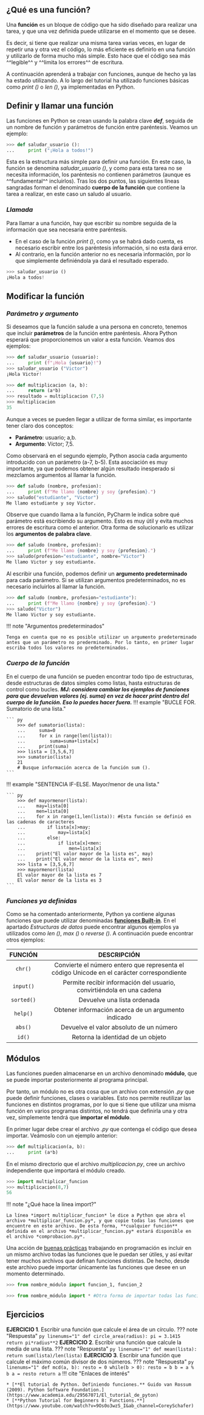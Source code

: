 ## **¿Qué es una función?**
Una **función** es un bloque de código que ha sido diseñado para realizar una tarea, y que una vez definida puede utilizarse en el momento que se desee.

Es decir, si tiene que realizar una misma tarea varias veces, en lugar de repetir una y otra vez el código, lo más eficiente es definirlo en una función y utilizarlo de forma mucho más simple. Esto hace que el código sea más ^^legible^^ y ^^limita los errores^^ de escritura.

A continuación aprenderá a trabajar con funciones, aunque de hecho ya las ha estado utilizando. A lo largo del tutorial ha utilizado funciones básicas como *print ()* o *len ()*, ya implementadas en Python.
## **Definir y llamar una función**
Las funciones en Python se crean usando la palabra clave ***def***, seguida de un nombre de función y parámetros de función entre paréntesis. Veamos un ejemplo:
``` py
>>> def saludar_usuario ():
...     print ("¡Hola a todos!")
```

Esta es la estructura más simple para definir una función. En este caso, la función se denomina *saludar_usuario ()*, y como para esta tarea no se necesita información, los paréntesis no contienen parámetros (aunque es ^^fundamental^^ incluirlos). Tras los dos puntos, las siguientes líneas sangradas forman el denominado **cuerpo de la función** que contiene la tarea a realizar, en este caso un saludo al usuario.

### ***Llamada***
Para llamar a una función, hay que escribir su nombre seguida de la información que sea necesaria entre paréntesis.

* En el caso de la función *print ()*, como ya se habrá dado cuenta, es necesario escribir entre los paréntesis información, si no esta dará error.
* Al contrario, en la función anterior no es necesaria información, por lo que simplemente definiéndola ya dará el resultado esperado.
``` py
>>> saludar_usuario ()
¡Hola a todos!
```

## **Modificar la función**
### ***Parámetro y argumento***
Si deseamos que la función salude a una persona en concreto, tenemos que incluir **parámetros** de la función entre paréntesis. Ahora Python esperará que proporcionemos un valor a esta función. Veamos dos ejemplos:
``` py
>>> def saludar_usuario (usuario):
...     print (f"¡Hola {usuario}!")
>>> saludar_usuario ("Victor")
¡Hola Victor!
```
``` py
>>> def multiplicacion (a, b):
...     return (a*b)
>>> resultado = multiplicacion (7,5)
>>> multiplicacion
35
```
Aunque a veces se pueden llegar a utilizar de forma similar, es importante tener claro dos conceptos:

* **Parámetro**: usuario; a,b.
* **Argumento**: Víctor; 7,5.

Como observará en el segundo ejemplo, Python asocia cada argumento introducido con un parámetro (a-7, b-5). Esta asociación es muy importante, ya que podemos obtener algún resultado inesperado si mezclamos argumentos al llamar la función.
``` py
>>> def saludo (nombre, profesion):
...     print (f"Me llamo {nombre} y soy {profesion}.")
>>> saludo("estudiante", "Victor")
Me llamo estudiante y soy Victor.
```

Observe que cuando llama a la función, PyCharm le indica sobre qué parámetro está escribiendo su argumento. Esto es muy útil y evita muchos errores de escritura como el anterior. Otra forma de solucionarlo es utilizar los **argumentos de palabra clave**.
``` py
>>> def saludo (nombre, profesion):
...     print (f"Me llamo {nombre} y soy {profesion}.")
>>> saludo(profesion="estudiante", nombre="Victor")
Me llamo Victor y soy estudiante.
```

Al escribir una función, podemos definir un **argumento predeterminado** para cada parámetro. Si se utilizan argumentos predeterminados, no es necesario incluirlos al llamar la función. 
``` py
>>> def saludo (nombre, profesion="estudiante"):
...     print (f"Me llamo {nombre} y soy {profesion}.")
>>> saludo("Victor")
Me llamo Victor y soy estudiante.
```

!!! note "Argumentos predeterminados"

    Tenga en cuenta que no es posible utilizar un argumento predeterminado antes que un parámetro no prederminado. Por lo tanto, en primer lugar escriba todos los valores no predeterminados.

### ***Cuerpo de la función***
En el cuerpo de una función se pueden encontrar todo tipo de estructuras, desde estructuras de datos simples como listas, hasta estructuras de control como bucles. 
***MJ: considera cambiar los ejemplos de funciones para que devuelvan valores (ej. suma) en vez de hacer print dentro del cuerpo de la función. Eso lo puedes hacer fuera.***
!!! example "BUCLE FOR. Sumatorio de una lista."

    ``` py
        >>> def sumatorio(lista):
        ...     suma=0
        ...     for x in range(len(lista)):
        ...         suma=suma+lista[x]
        ...     print(suma)
        >>> lista = [3,5,6,7]
        >>> sumatorio(lista)
        21
        # Busque información acerca de la función sum (). 
    ```

!!! example "SENTENCIA IF-ELSE. Mayor/menor de una lista."

    ``` py
        >>> def mayormenor(lista):
        ...    may=lista[0]
        ...    men=lista[0]
        ...    for x in range(1,len(lista)): #Esta función se definió en las cadenas de caracteres
        ...        if lista[x]>may:
        ...            may=lista[x]
        ...        else:
        ...            if lista[x]<men:
        ...                men=lista[x]
        ...    print("El valor mayor de la lista es", may)
        ...    print("El valor menor de la lista es", men)
        >>> lista = [3,5,6,7]
        >>> mayormenor(lista)
        El valor mayor de la lista es 7
        El valor menor de la lista es 3
    ```

### ***Funciones ya definidas***
Como se ha comentado anteriormente, Python ya contiene algunas funciones que puede utilizar denominadas [**funciones Built-in**](https://docs.python.org/es/3.8/library/functions.html). En el apartado _Estructuras de datos_ puede encontrar algunos ejemplos ya utilizados como _len ()_, _max ()_ o _reverse ()_. A continuación puede encontrar otros ejemplos:

| FUNCIÓN | DESCRIPCIÓN | 
|:--:|:--:|
| `chr()`  | Convierte el número entero que representa el código Unicode en el carácter correspondiente| 
|  `input()` | Permite recibir información del usuario, convirtiéndola en una cadena |  
|  `sorted()`	 |  Devuelve una lista ordenada |
|  `help()` |  Obtener información acerca de un argumento indicado |  
|  `abs()` |  Devuelve el valor absoluto de un número |
|  `id()` |  Retorna la identidad de un objeto  |   

## **Módulos**
Las funciones pueden almacenarse en un archivo denominado **módulo**, que se puede importar posteriormente al programa principal. 

Por tanto, un módulo no es otra cosa que un archivo con extensión _.py_ que puede definir funciones, clases o variables. Esto nos permite reutilizar las funciones en distintos programas, por lo que si tiene que utilizar una misma función en varios programas distintos, no tendrá que definirla una y otra vez, simplemente tendrá que **importar el módulo**. 

En primer lugar debe crear el archivo _.py_ que contenga el código que desea importar. Veámoslo con un ejemplo anterior:
``` py title="multiplicar_funcion.py"
>>> def multiplicacion(a, b):
...     print (a*b)
```
En el mismo directorio que el archivo _multiplicacion.py_, cree un archivo independiente que importará el módulo creado.
``` py title="comprobacion.py"
>>> import multiplicar_funcion
>>> multiplicacion(8,7)
56
```
!!! note "¿Qué hace la línea import?"

    La línea *import multiplicar_funcion* le dice a Python que abra el archivo *multiplicar_funcion.py*, y que copie todas las funciones que encuentre en este archivo. De esta forma, **cualquier función** definida en el archivo *multiplicar_funcion.py* estará disponible en el archivo *comprobacion.py*.  

Una acción de [buenas prácticas](https://dtagency.tech/10-buenas-practicas-para-programadores/) trabajando en programación es incluir en un mismo archivo todas las funciones que le puedan ser útiles, y así evitar tener muchos archivos que definan funciones distintas. De hecho, desde este archivo puede importar únicamente las funciones que desee en un momento determinado.

``` py 
>>> from nombre_módulo import funcion_1, funcion_2
```
``` py 
>>> from nombre_módulo import * #Otra forma de importar todas las funciones 
```

## **Ejercicios**
**EJERCICIO 1**. Escribir una función que calcule el área de un círculo.
??? note "Respuesta"
    ``` py linenums="1"
        def circle_area(radius):
            pi = 3.1415
            return pi*radius**2
    ```
**EJERCICIO 2**. Escribir una función que calcule la media de una lista.
??? note "Respuesta"
    ``` py linenums="1"
        def mean(lista):
            return sum(lista)/len(lista)
    ```
**EJERCICIO 3**. Escribir una función que calcule el máximo común divisor de dos números.
??? note "Respuesta"
    ``` py linenums="1"
        def mcd(a, b):
            resto = 0
            while(b > 0):
                resto = b
                b = a % b
                a = resto
            return a
    ```
!!! cite "Enlaces de interés"

    * [**El tutorial de Python. Definiendo funciones.** Guido van Rossum (2009). Python Software Foundation.](https://www.academia.edu/29567071/El_tutorial_de_pyton)
    * [**Python Tutorial for Beginners 8: Functions.**](https://www.youtube.com/watch?v=9Os0o3wzS_I&ab_channel=CoreySchafer)